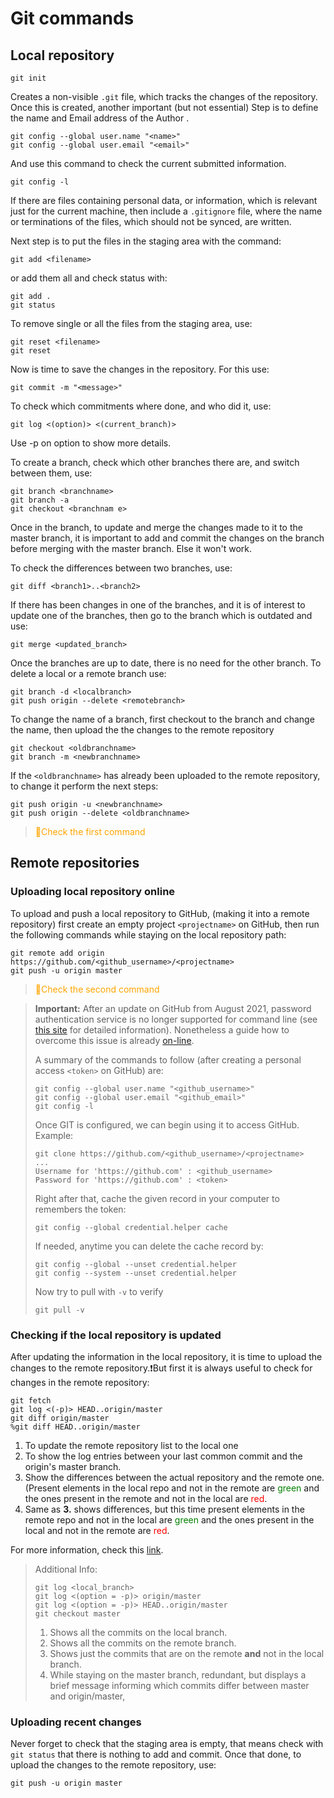 # Git commands

## Local repository

```
git init
```

Creates a non-visible `.git` file, which tracks the changes of the repository.
Once this is created, another important (but not essential) Step is to define the name and Email address of the Author .

```
git config --global user.name "<name>"
git config --global user.email "<email>"
```

And use this command to check the current submitted information.

```
git config -l
```

If there are files containing personal data, or information, which is relevant just for the current machine, then include a `.gitignore` file, where the name or terminations of the files, which should not be synced, are written.

Next step is to put the files in the staging area with the command:

```
git add <filename>
```

or add them all and check status with:

```
git add .
git status
```

To remove single or all the files from the staging area, use:

```
git reset <filename>
git reset
```

Now is time to save the changes in the repository. For this use:

```
git commit -m "<message>"
```

To check which commitments where done, and who did it, use:

```
git log <(option)> <(current_branch)>
```

Use -p on option to show more details.

To create a branch, check which other branches there are, and switch between them, use:

```
git branch <branchname>
git branch -a
git checkout <branchnam e>
```

Once in the branch, to update and merge the changes made to it to the master branch, it is important to add and commit the changes on the branch before merging with the master branch. Else it won't work.

To check the differences between two branches, use:

```
git diff <branch1>..<branch2>
```

If there has been changes in one of the branches, and it is of interest to update one of the branches, then go to the branch which is outdated and use:

```
git merge <updated_branch>
```

Once the branches are up to date, there is no need for the other branch. To delete a local or a remote branch use:

```
git branch -d <localbranch>
git push origin --delete <remotebranch>
```

To change the name of a branch, first checkout to the branch and change the name, then upload the the changes to the remote repository

```
git checkout <oldbranchname>
git branch -m <newbranchname>
```

If the `<oldbranchname>` has already been uploaded to the remote repository, to change it perform the next steps:

```
git push origin -u <newbranchname>
git push origin --delete <oldbranchname>
```
> <span style="color:orange">:red_circle:Check the first command</span>

## Remote repositories

### Uploading local repository online

To upload and push a local repository to GitHub, (making it into a remote repository) first create an empty project `<projectname>` on GitHub, then run the following commands while staying on the local repository path:

```
git remote add origin https://github.com/<github_username>/<projectname>
git push -u origin master
```
> <span style="color:orange">:red_circle:Check the second command</span>

> **Important:** After an update on GitHub from August 2021, password authentication service is no longer supported for command line (see [this site](https://github.blog/2020-12-15-token-authentication-requirements-for-git-operations/) for detailed information). Nonetheless a guide how to overcome this issue is already [on-line](https://stackoverflow.com/questions/68775869/support-for-password-authentication-was-removed-please-use-a-personal-access-to). 
>
> A summary of the commands to follow (after creating a personal access `<token>` on GitHub) are:
>
> ```
> git config --global user.name "<github_username>"
> git config --global user.email "<github_email>"
> git config -l
> ```
>
> Once GIT is configured, we can begin using it to access GitHub. Example:
>
> ```
> git clone https://github.com/<github_username>/<projectname>
> ...
> Username for 'https://github.com' : <github_username>
> Password for 'https://github.com' : <token>
> ```
>
> Right after that, cache the given record in your computer to remembers the token:
>
> ```
> git config --global credential.helper cache
> ```
>
> If needed, anytime you can delete the cache record by:
>
> ```
> git config --global --unset credential.helper
> git config --system --unset credential.helper
> ```
>
> Now try to pull with `-v` to verify
>
> ```
> git pull -v
> ```

### Checking if the local repository is updated

After updating the information in the local repository, it is time to upload the changes to the remote repository.:exclamation:But first it is always useful to check for changes in the remote repository:

```
git fetch
git log <(-p)> HEAD..origin/master
git diff origin/master
%git diff HEAD..origin/master
```

1. To update the remote repository list to the local one
2. To show the log entries between your last common commit and the origin's master branch.
3. Show the differences between the actual repository and the remote one. (Present elements in the local repo and not in the remote are <span style="color:green">green</span> and the ones present in the remote and not in the local are <span style="color:red">red</span>.
4. Same as **3.** shows differences, but this time present elements in the remote repo and not in the local are <span style="color:green">green</span> and the ones present in the local and not in the remote are <span style="color:red">red</span>.

For more information, check this [link](https://stackoverflow.com/questions/180272/how-to-preview-git-pull).

> Additional Info:
>
> ```
> git log <local_branch>
> git log <(option = -p)> origin/master
> git log <(option = -p)> HEAD..origin/master
> git checkout master
> ```
>
> 1. Shows all the commits on the local branch.
> 2. Shows all the commits on the remote branch.
> 3. Shows just the commits that are on the remote **and** not in the local branch.
> 4. While staying on the master branch, redundant, but displays a brief message informing which commits differ between master and origin/master,

### Uploading recent changes

Never forget to check that the staging area is empty, that means check with `git status` that there is nothing to add and commit. Once that done, to upload the changes to the remote repository, use:

```
git push -u origin master
```

